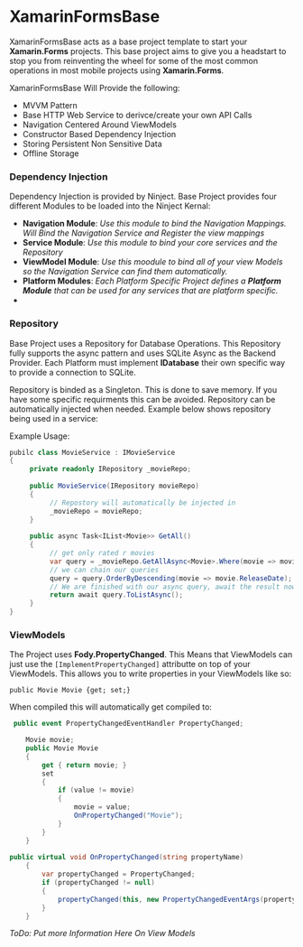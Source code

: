 # XamarinFormsBase
XamarinFormsBase acts as a base project template to  start your **Xamarin.Forms** projects. 
This base project aims to give you a headstart to stop you from reinventing the wheel for some of the most common operations in most mobile projects using **Xamarin.Forms**.


XamarinFormsBase Will Provide the following:

  - MVVM Pattern
  - Base HTTP Web Service to derivce/create your own API Calls
  - Navigation Centered Around ViewModels
  - Constructor Based Dependency Injection
  - Storing Persistent Non Sensitive Data
  - Offline Storage
 
### Dependency Injection
Dependency Injection is provided by Ninject. Base Project provides four different Modules to be loaded into the Ninject Kernal:

  - **Navigation Module**: *Use this module to bind the Navigation Mappings. Will Bind the Navigation Service and Register the view mappings* 
  - **Service Module**: *Use this module to bind your core services and the Repository*
  - **ViewModel Module**: *Use this moodule to bind all of your view Models so the Navigation Service can find them automatically.*
  - **Platform Modules**: *Each Platform Specific Project defines a **Platform Module** that can be used for any services that are platform specific.*
  - 
 ### Repository
Base Project uses a Repository for Database Operations. This Repository fully supports the async pattern and uses SQLite Async as the Backend Provider. Each Platform must implement **IDatabase** their own specific way to provide a connection to SQLite.

Repository is binded as a Singleton. This is done to save memory. If you have some specific requirments this can be avoided. Repository can be automatically injected when needed. Example below shows repository being used in a service:

Example Usage:
```csharp
pubilc class MovieService : IMovieService
{
     private readonly IRepository _movieRepo;
     
     public MovieService(IRepository movieRepo)
     {
          // Repostory will automatically be injected in
          _movieRepo = movieRepo;
     }
     
     public async Task<IList<Movie>> GetAll()
     {
          // get only rated r movies
          var query = _movieRepo.GetAllAsync<Movie>.Where(movie => movie.Rating == Rating.R);
          // we can chain our queries
          query = query.OrderByDescending(movie => movie.ReleaseDate);
          // We are finished with our async query, await the result now
          return await query.ToListAsync();
     }
}
```

### ViewModels
The Project uses **Fody.PropertyChanged**. This Means that ViewModels can just use the ``[ImplementPropertyChanged]`` attributte on top of your ViewModels. This allows you to write properties in your ViewModels like so:
```
public Movie Movie {get; set;}
```
When compiled this will automatically get compiled to:
```csharp
 public event PropertyChangedEventHandler PropertyChanged;

    Movie movie;
    public Movie Movie
    {
        get { return movie; }
        set
        {
            if (value != movie)
            {
                movie = value;
                OnPropertyChanged("Movie");
            }
        }
    }
    
public virtual void OnPropertyChanged(string propertyName)
    {
        var propertyChanged = PropertyChanged;
        if (propertyChanged != null)
        {
            propertyChanged(this, new PropertyChangedEventArgs(propertyName));
        }
    }
```
*ToDo: Put more Information Here On View Models*

